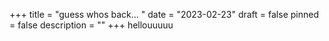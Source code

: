 +++
title = "guess whos back... "
date = "2023-02-23"
draft = false
pinned = false
description = ""
+++
hellouuuuu